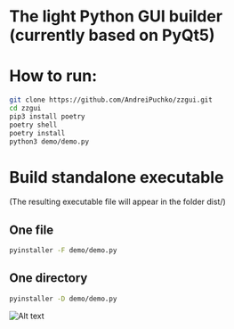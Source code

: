 # The light Python GUI builder (currently based on PyQt5)

# How to run:
```bash
git clone https://github.com/AndreiPuchko/zzgui.git
cd zzgui
pip3 install poetry
poetry shell
poetry install
python3 demo/demo.py
```

# Build standalone executable 
(The resulting executable file will appear in the folder  dist/)
## One file
```bash
pyinstaller -F demo/demo.py
```

## One directory
```bash
pyinstaller -D demo/demo.py
```

![Alt text](https://github.com/AndreiPuchko/zzgui/tree/main/docs/screenshot.png)
